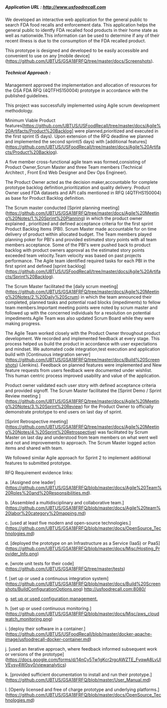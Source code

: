 ##### Application URL : http://www.usfoodrecall.com

We developed an interactive web application for the general public to search FDA food recalls and enforcement data.
This application helps the general public to identfy FDA recalled food products in their home state as well as nationwide.This 
information can be used to determine if any of their recent illness is due to the consumption of the FDA recalled product.

This prototype is designed and developed to be easily accessible and convenient to use on any [mobile device] (https://github.com/UBTUS/GSA18FRFQ/tree/master/docs/Screenshots). 

##### Technical Approach :

Management approved the implementation and allocation of resources for the GSA FDA RFQ (4QTFHS150004) prototype in accordance with the published guidelines. 

This project was successfully implemented using Agile scrum development methodology. 

Minimum Viable Product features[https://github.com/UBTUS/USFoodRecall/tree/master/docs/Agile%20Artifacts/Product%20Backlog] were planned,prioritized and executed in the first sprint (5 days). 
Upon extension of the RFQ deadline we planned and implemented the second sprint(5 days) with [additional features] (https://github.com/UBTUS/USFoodRecall/tree/master/docs/Agile%20Artifacts/Product%20Backlog).

A five member cross-functional agile team was formed,consisting of Product Owner,Scrum Master and three Team members 
(Technical Architect , Front End Web Designer and Dev Ops Engineer). 

The Product Owner acted as the decision maker,accountable for complete prototype backlog definition,prioritization and quality delivery. Product Owner used FDA datasets and API calls mentioned in RFQ (4QTFHS150004) as base for Product Backlog definition.

The Scrum master conducted  [Sprint planning meeting] (https://github.com/UBTUS/GSA18FRFQ/tree/master/docs/Agile%20Meeting%20Notes/1.%20Sprint%20Planning) 
in which the product owner explained , prioritized and defined acceptance criteria for the first sprint Product Backlog Items (PBI). Scrum Master made accountable for on 
time delivery of product within allocated budget. The Team members played planning poker for PBI's and provided estimated story points with all team members acceptance. 
Some of the PBI's were pushed back to product backlog with product owners approval as the estimated story points exceeded team velocity.Team velocity was based on 
past projects performance. The Agile team identified required tasks for each PBI in the first sprint and defined [sprint backlog] (https://github.com/UBTUS/USFoodRecall/tree/master/docs/Agile%20Artifacts/Sprint%20Backlog).

The Scrum Master facilitated the [daily scrum meeting] (https://github.com/UBTUS/GSA18FRFQ/tree/master/docs/Agile%20Meeting%20Notes/2.%20Daily%20Scrum) in which the team announced their completed, planned tasks and potential road blocks (impediments) to 
fellow team members.Important meeting points were noted by scrum master and followed up with the concerned individuals for a resolution on potential impediments.Agile Team was also updated Scrum Board while they were making progress. 

The Agile Team worked closely with the Product Owner throughout product development. We recorded and implemented feedback at every stage. This process helped us build
the product in accordance with user expectations and mindset. We automated code integration,test execution and application build with [Continuous integration server] (https://github.com/UBTUS/GSA18FRFQ/tree/master/docs/Build%20Screenshots) (Jenkins).
Feedback on planned features were implemented and New feature requests from users feedback were documented under wishlist. This human centric process improved usability and value of the application.

Product owner validated each user story with defined acceptance criteria and provided signoff. The Scrum Master facilitated the [Sprint Demo / Sprint Review meeting ] (https://github.com/UBTUS/GSA18FRFQ/tree/master/docs/Agile%20Meeting%20Notes/3.%20Sprint%20Review) for the Product Owner to officially demonstrate prototype to end users on last day of sprint.

[Sprint Retrospective meeting] (https://github.com/UBTUS/GSA18FRFQ/tree/master/docs/Agile%20Meeting%20Notes/4.%20Sprint%20Retrospective) was facilitated by Scrum Master on last day and understood from team members on what went well and not and improvements to approach.
The Scrum Master logged action items and shared with team.

We followed similar Agile approach for Sprint 2 to implement additional features to submitted prototype.


RFQ Requirement evidence links:

a. [Assigned one leader] (https://github.com/UBTUS/GSA18FRFQ/blob/master/docs/Agile%20Team%20Roles%20and%20Responsibilities.md).

b. [Assembled a multidisciplinary and collaborative team.] (https://github.com/UBTUS/GSA18FRFQ/blob/master/docs/Agile%20team%20labor%20category%20mapping.md)

c. [used at least five modern and open-source technologies.] (https://github.com/UBTUS/GSA18FRFQ/blob/master/docs/OpenSource_Technologies.md)

d. [deployed the prototype on an Infrastructure as a Service (IaaS) or PaaS] (https://github.com/UBTUS/GSA18FRFQ/blob/master/docs/Misc/Hosting_Provider_Info.png)

e. [wrote unit tests for their code] (https://github.com/UBTUS/GSA18FRFQ/tree/master/tests)

f. [set up or used a continuous integration system] (https://github.com/UBTUS/GSA18FRFQ/blob/master/docs/Build%20Screenshots/BuildConfigurationOptions.png) http://usfoodrecall.com:8080/
 
g. [set up or used configuration management.](https://github.com/UBTUS/USFoodRecall/blob/master/fabfile.py)

h. [set up or used continuous monitoring.] (https://github.com/UBTUS/GSA18FRFQ/blob/master/docs/Misc/aws_cloudwatch_monitoring.png)

i. [deploy their software in a container.] (https://github.com/UBTUS/USFoodRecall/blob/master/docker-apache-image/usfoodrecall-docker-container.md)

j. [used an iterative approach, where feedback informed subsequent work or versions of the prototype] (https://docs.google.com/forms/d/14nCy5Tw1gKcr2rgcAWZTE_FyqwA8LvUlVEysy4W0sy0/viewanalytics)

k. [provided sufficient documentation to install and run their prototype.] (https://github.com/UBTUS/GSA18FRFQ/blob/master/User_Manual.md)

l. [Openly licensed and free of charge prototype and underlying platforms.] (https://github.com/UBTUS/GSA18FRFQ/blob/master/docs/OpenSource_Technologies.md)